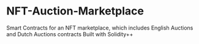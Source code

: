 # NFT-Auction-Marketplace
Smart Contracts for an NFT marketplace, which includes English Auctions and Dutch Auctions contracts
Built with Solidity++
